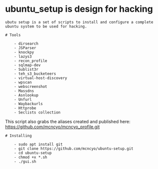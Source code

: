 # ubuntu_setup is design for hacking

    ubutu setup is a set of scripts to install and configure a complete ubuntu system to be used for hacking.

    # Tools

        - dirsearch
        - JSParser
        - knockpy
        - lazys3
        - recon_profile
        - sqlmap-dev
        - Sublist3r
        - teh_s3_bucketeers
        - virtual-host-discovery
        - wpscan
        - webscreenshot
        - Massdns
        - Asnlookup
        - Unfurl
        - Waybackurls
        - Httprobe
        - Seclists collection

This script also grabs the aliases created and published here:
https://github.com/mcncyo/mcncyo_profile.git

    # Installing

        - sudo apt install git
        - git clone https://github.com/mcncyo/ubuntu-setup.git
        - cd ubuntu-setup
        - chmod +x *.sh
        - ./gui.sh
